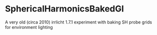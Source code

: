 # SphericalHarmonicsBakedGI
A very old (circa 2010) irrlicht 1.7.1 experiment with baking SH probe grids for environment lighting
